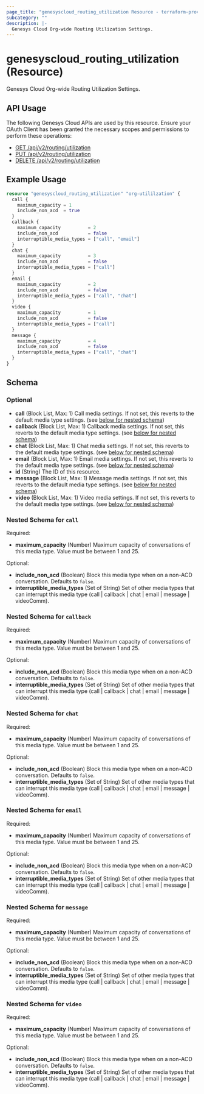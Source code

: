 ```yaml
---
page_title: "genesyscloud_routing_utilization Resource - terraform-provider-genesyscloud"
subcategory: ""
description: |-
  Genesys Cloud Org-wide Routing Utilization Settings.
---
```

# genesyscloud_routing_utilization (Resource)

Genesys Cloud Org-wide Routing Utilization Settings.

## API Usage
The following Genesys Cloud APIs are used by this resource. Ensure your OAuth Client has been granted the necessary scopes and permissions to perform these operations:

* [GET /api/v2/routing/utilization](https://developer.mypurecloud.com/api/rest/v2/routing/#get-api-v2-routing-utilization)
* [PUT /api/v2/routing/utilization](https://developer.mypurecloud.com/api/rest/v2/routing/#put-api-v2-routing-utilization)
* [DELETE /api/v2/routing/utilization](https://developer.mypurecloud.com/api/rest/v2/routing/#delete-api-v2-routing-utilization)

## Example Usage

```terraform
resource "genesyscloud_routing_utilization" "org-utililzation" {
  call {
    maximum_capacity = 1
    include_non_acd  = true
  }
  callback {
    maximum_capacity          = 2
    include_non_acd           = false
    interruptible_media_types = ["call", "email"]
  }
  chat {
    maximum_capacity          = 3
    include_non_acd           = false
    interruptible_media_types = ["call"]
  }
  email {
    maximum_capacity          = 2
    include_non_acd           = false
    interruptible_media_types = ["call", "chat"]
  }
  video {
    maximum_capacity          = 1
    include_non_acd           = false
    interruptible_media_types = ["call"]
  }
  message {
    maximum_capacity          = 4
    include_non_acd           = false
    interruptible_media_types = ["call", "chat"]
  }
}
```

<!-- schema generated by tfplugindocs -->
## Schema

### Optional

- **call** (Block List, Max: 1) Call media settings. If not set, this reverts to the default media type settings. (see [below for nested schema](#nestedblock--call))
- **callback** (Block List, Max: 1) Callback media settings. If not set, this reverts to the default media type settings. (see [below for nested schema](#nestedblock--callback))
- **chat** (Block List, Max: 1) Chat media settings. If not set, this reverts to the default media type settings. (see [below for nested schema](#nestedblock--chat))
- **email** (Block List, Max: 1) Email media settings. If not set, this reverts to the default media type settings. (see [below for nested schema](#nestedblock--email))
- **id** (String) The ID of this resource.
- **message** (Block List, Max: 1) Message media settings. If not set, this reverts to the default media type settings. (see [below for nested schema](#nestedblock--message))
- **video** (Block List, Max: 1) Video media settings. If not set, this reverts to the default media type settings. (see [below for nested schema](#nestedblock--video))

<a id="nestedblock--call"></a>
### Nested Schema for `call`

Required:

- **maximum_capacity** (Number) Maximum capacity of conversations of this media type. Value must be between 1 and 25.

Optional:

- **include_non_acd** (Boolean) Block this media type when on a non-ACD conversation. Defaults to `false`.
- **interruptible_media_types** (Set of String) Set of other media types that can interrupt this media type (call | callback | chat | email | message | videoComm).


<a id="nestedblock--callback"></a>
### Nested Schema for `callback`

Required:

- **maximum_capacity** (Number) Maximum capacity of conversations of this media type. Value must be between 1 and 25.

Optional:

- **include_non_acd** (Boolean) Block this media type when on a non-ACD conversation. Defaults to `false`.
- **interruptible_media_types** (Set of String) Set of other media types that can interrupt this media type (call | callback | chat | email | message | videoComm).


<a id="nestedblock--chat"></a>
### Nested Schema for `chat`

Required:

- **maximum_capacity** (Number) Maximum capacity of conversations of this media type. Value must be between 1 and 25.

Optional:

- **include_non_acd** (Boolean) Block this media type when on a non-ACD conversation. Defaults to `false`.
- **interruptible_media_types** (Set of String) Set of other media types that can interrupt this media type (call | callback | chat | email | message | videoComm).


<a id="nestedblock--email"></a>
### Nested Schema for `email`

Required:

- **maximum_capacity** (Number) Maximum capacity of conversations of this media type. Value must be between 1 and 25.

Optional:

- **include_non_acd** (Boolean) Block this media type when on a non-ACD conversation. Defaults to `false`.
- **interruptible_media_types** (Set of String) Set of other media types that can interrupt this media type (call | callback | chat | email | message | videoComm).


<a id="nestedblock--message"></a>
### Nested Schema for `message`

Required:

- **maximum_capacity** (Number) Maximum capacity of conversations of this media type. Value must be between 1 and 25.

Optional:

- **include_non_acd** (Boolean) Block this media type when on a non-ACD conversation. Defaults to `false`.
- **interruptible_media_types** (Set of String) Set of other media types that can interrupt this media type (call | callback | chat | email | message | videoComm).


<a id="nestedblock--video"></a>
### Nested Schema for `video`

Required:

- **maximum_capacity** (Number) Maximum capacity of conversations of this media type. Value must be between 1 and 25.

Optional:

- **include_non_acd** (Boolean) Block this media type when on a non-ACD conversation. Defaults to `false`.
- **interruptible_media_types** (Set of String) Set of other media types that can interrupt this media type (call | callback | chat | email | message | videoComm).

